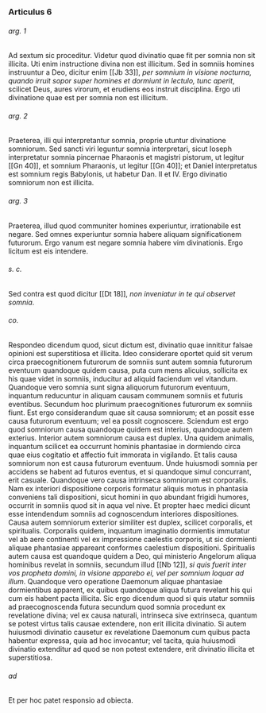 ### Articulus 6

###### arg. 1
Ad sextum sic proceditur. Videtur quod divinatio quae fit per somnia non sit illicita. Uti enim instructione divina non est illicitum. Sed in somniis homines instruuntur a Deo, dicitur enim [[Jb 33]], *per somnium in visione nocturna, quando irruit sopor super homines et dormiunt in lectulo, tunc aperit*, scilicet Deus, aures virorum, et erudiens eos instruit disciplina. Ergo uti divinatione quae est per somnia non est illicitum.

###### arg. 2
Praeterea, illi qui interpretantur somnia, proprie utuntur divinatione somniorum. Sed sancti viri leguntur somnia interpretari, sicut Ioseph interpretatur somnia pincernae Pharaonis et magistri pistorum, ut legitur [[Gn 40]], et somnium Pharaonis, ut legitur [[Gn 40]]; et Daniel interpretatus est somnium regis Babylonis, ut habetur Dan. II et IV. Ergo divinatio somniorum non est illicita.

###### arg. 3
Praeterea, illud quod communiter homines experiuntur, irrationabile est negare. Sed omnes experiuntur somnia habere aliquam significationem futurorum. Ergo vanum est negare somnia habere vim divinationis. Ergo licitum est eis intendere.

###### s. c.
Sed contra est quod dicitur [[Dt 18]], *non inveniatur in te qui observet somnia*.

###### co.
Respondeo dicendum quod, sicut dictum est, divinatio quae innititur falsae opinioni est superstitiosa et illicita. Ideo considerare oportet quid sit verum circa praecognitionem futurorum de somniis sunt autem somnia futurorum eventuum quandoque quidem causa, puta cum mens alicuius, sollicita ex his quae videt in somniis, inducitur ad aliquid faciendum vel vitandum. Quandoque vero somnia sunt signa aliquorum futurorum eventuum, inquantum reducuntur in aliquam causam communem somniis et futuris eventibus. Secundum hoc plurimum praecognitiones futurorum ex somniis fiunt. Est ergo considerandum quae sit causa somniorum; et an possit esse causa futurorum eventuum; vel ea possit cognoscere. Sciendum est ergo quod somniorum causa quandoque quidem est interius, quandoque autem exterius. Interior autem somniorum causa est duplex. Una quidem animalis, inquantum scilicet ea occurrunt hominis phantasiae in dormiendo circa quae eius cogitatio et affectio fuit immorata in vigilando. Et talis causa somniorum non est causa futurorum eventuum. Unde huiusmodi somnia per accidens se habent ad futuros eventus, et si quandoque simul concurrant, erit casuale. Quandoque vero causa intrinseca somniorum est corporalis. Nam ex interiori dispositione corporis formatur aliquis motus in phantasia conveniens tali dispositioni, sicut homini in quo abundant frigidi humores, occurrit in somniis quod sit in aqua vel nive. Et propter haec medici dicunt esse intendendum somniis ad cognoscendum interiores dispositiones. Causa autem somniorum exterior similiter est duplex, scilicet corporalis, et spiritualis. Corporalis quidem, inquantum imaginatio dormientis immutatur vel ab aere continenti vel ex impressione caelestis corporis, ut sic dormienti aliquae phantasiae appareant conformes caelestium dispositioni. Spiritualis autem causa est quandoque quidem a Deo, qui ministerio Angelorum aliqua hominibus revelat in somniis, secundum illud [[Nb 12]], *si quis fuerit inter vos propheta domini, in visione apparebo ei, vel per somnium loquar ad illum*. Quandoque vero operatione Daemonum aliquae phantasiae dormientibus apparent, ex quibus quandoque aliqua futura revelant his qui cum eis habent pacta illicita. Sic ergo dicendum quod si quis utatur somniis ad praecognoscenda futura secundum quod somnia procedunt ex revelatione divina; vel ex causa naturali, intrinseca sive extrinseca, quantum se potest virtus talis causae extendere, non erit illicita divinatio. Si autem huiusmodi divinatio causetur ex revelatione Daemonum cum quibus pacta habentur expressa, quia ad hoc invocantur; vel tacita, quia huiusmodi divinatio extenditur ad quod se non potest extendere, erit divinatio illicita et superstitiosa.

###### ad 
Et per hoc patet responsio ad obiecta.

